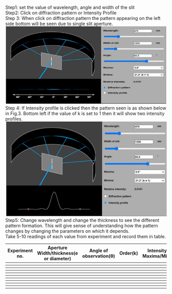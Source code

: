 Step1: set the value of wavelength, angle and width of the slit<br />
Step2: Click on diffraction pattern or Intensity Profile<br />
Step 3: When click on diffraction pattern the pattern appearing on the left side bottom will be seen due to single slit aperture.<br />
![image4](images/image5.jpg)<br />
Step 4: If Intensity profile is clicked then the pattern seen is as shown below in Fig.3. Bottom left if the value of k is set to 1 then it will show two intensity profiles.<br />
![image5](images/image6.jpg)<br />
Step5: Change wavelength and change the thickness to see the different pattern formation. This will give sense of understanding how the pattern changes by changing the parameters on which it depends.<br />
Take 5-10 readings of each value from experiment and record them in table.<br />
<table style="width:100%">
<tr>
<th style="width:0.5%" >Experiment no.</th>
<th style="width:20%">Aperture Width/thickness(e or diameter)</th>
<th style="width:20%">Angle of observation(θ)</th>	
<th style="width:20%">Order(k)</th>
<th style="width:20%">Intensity of Maxima/Minima</th>
</tr>
<tr>
<th></th>
<th></th>
<th></th>
<th></th>
<th></th>
</tr>
<tr>
<th></th>
<th></th>
<th></th>
<th></th>
<th></th>
</tr>
<tr>
<th></th>
<th></th>
<th></th>
<th></th>
<th></th>
</tr>
<th></th>
<th></th>
<th></th>
<th></th>
<th></th>
</tr>
</tr>
<th></th>
<th></th>
<th></th>
<th></th>
<th></th>
</tr>
</tr>
<th></th>
<th></th>
<th></th>
<th></th>
<th></th>
</tr>
</tr>
<th></th>
<th></th>
<th></th>
<th></th>
<th></th>
</tr>
</tr>
<th></th>
<th></th>
<th></th>
<th></th>
<th></th>
</tr>
</tr>
<th></th>
<th></th>
<th></th>
<th></th>
<th></th>
</tr>
</tr>
<th></th>
<th></th>
<th></th>
<th></th>
<th></th>
</tr>
</table>





